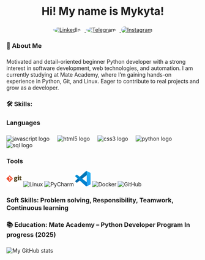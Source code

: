 ###

<h1 align="center">Hi! My name is Mykyta!</h1>

###

<p align="center">
  <a href="https://www.linkedin.com/in/mykyta-ivanenko-689305360/" target="_blank">
    <img src="https://cdn.jsdelivr.net/gh/devicons/devicon/icons/linkedin/linkedin-original.svg" 
         alt="LinkedIn" width="40" height="40" style="border-radius: 50%; margin-right: 10px;" />
  </a>
  <a href="https://t.me/BrEAkk0" target="_blank">
    <img src="https://upload.wikimedia.org/wikipedia/commons/8/82/Telegram_logo.svg" 
         alt="Telegram" width="40" height="40" style="border-radius: 50%; margin-right: 10px;" />
  </a>
  <a href="https://www.instagram.com/m.o.h.i.t.o7/" target="_blank">
    <img src="https://upload.wikimedia.org/wikipedia/commons/a/a5/Instagram_icon.png" 
         alt="Instagram" width="40" height="40" style="border-radius: 12px;" />
  </a>
</p>


###

<h3 align="left">📓 About Me</h3>

###

<p align="left">Motivated and detail-oriented beginner Python developer with a strong interest in software development, web technologies, and automation. I am currently studying at Mate Academy, where I’m gaining hands-on experience in Python, Git, and Linux. Eager to contribute to real projects and grow as a developer.</p>

###

<h3 align="left">🛠️ Skills:</h3>


###

<h3 align="left">Languages</h3>

###

<div align="left">
  <img src="https://cdn.jsdelivr.net/gh/devicons/devicon/icons/javascript/javascript-original.svg" height="40" alt="javascript logo" />
  <img width="12" />
  <img src="https://cdn.jsdelivr.net/gh/devicons/devicon/icons/html5/html5-original.svg" height="40" alt="html5 logo" />
  <img width="12" />
  <img src="https://cdn.jsdelivr.net/gh/devicons/devicon/icons/css3/css3-original.svg" height="40" alt="css3 logo" />
  <img width="12" />
  <img src="https://skillicons.dev/icons?i=py" height="40" alt="python logo" />
  <img width="12" />
  <img src="https://unifysolutions.net/supportedproduct/microsoft-sql-server/SQL-Databases.svg" height="40" alt="sql logo" />
</div>


### Tools

<p>
  <img alt="Git" src="https://raw.githubusercontent.com/github/explore/main/topics/git/git.png" width="40" height="40" />
  <img alt="Linux" src="https://upload.wikimedia.org/wikipedia/commons/a/af/Tux.png" width="40" height="40" />
  <img alt="PyCharm" src="https://upload.wikimedia.org/wikipedia/commons/1/1d/PyCharm_Icon.svg" width="40" height="40" />
  <img alt="VS Code" src="https://raw.githubusercontent.com/github/explore/main/topics/visual-studio-code/visual-studio-code.png" width="40" height="40" />
  <img alt="Docker" src="https://cdn.jsdelivr.net/gh/devicons/devicon/icons/docker/docker-original.svg" width="40" height="40" />
  <img alt="GitHub" src="https://encrypted-tbn0.gstatic.com/images?q=tbn:ANd9GcTa8FV8SCzjlNqk2yzFPetRZbY7j258d8-MuA&s" width="40" height="40" />
</p>


###

<h3 align="left">Soft Skills: Problem solving, Responsibility, Teamwork, Continuous learning</h3>

###

<h3 align="left">📚 Education: Mate Academy – Python Developer Program
In progress (2025)</h3>

###

![My GitHub stats](https://github-readme-stats.vercel.app/api?username=ObiHard&show_icons=true&theme=radical)

